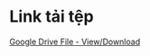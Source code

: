 # Link tải tệp

[Google Drive File - View/Download](https://drive.google.com/file/d/1p40rtNCu2HDGyF5mWNfF-Oo5gaZ09IG0/view?usp=sharing)